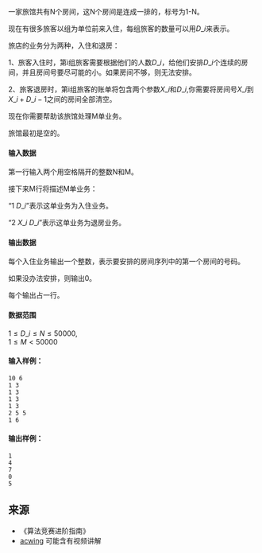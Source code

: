 一家旅馆共有N个房间，这N个房间是连成一排的，标号为1-N。

现在有很多旅客以组为单位前来入住，每组旅客的数量可以用$D\_i$来表示。

旅店的业务分为两种，入住和退房：

1、旅客入住时，第i组旅客需要根据他们的人数$D\_i$，给他们安排$D\_i$个连续的房间，并且房间号要尽可能的小。如果房间不够，则无法安排。

2、旅客退房时，第i组旅客的账单将包含两个参数$X\_i$和$D\_i$,你需要将房间号$X\_i$到$X\_i+D\_i-1$之间的房间全部清空。

现在你需要帮助该旅馆处理M单业务。

旅馆最初是空的。

#### 输入数据

第一行输入两个用空格隔开的整数N和M。

接下来M行将描述M单业务：

“1 $D\_i$”表示这单业务为入住业务。

“2 $X\_i$ $D\_i$”表示这单业务为退房业务。

#### 输出数据

每个入住业务输出一个整数，表示要安排的房间序列中的第一个房间的号码。

如果没办法安排，则输出0。

每个输出占一行。

#### 数据范围

$1 \le D\_i \le N \le 50000$,  
$1 \le M < 50000$

#### 输入样例：

```
10 6
1 3
1 3
1 3
1 3
2 5 5
1 6
```

#### 输出样例：

```
1
4
7
0
5
```

## 来源 
- 《算法竞赛进阶指南》
- [acwing](https://www.acwing.com/problem/content/263/) 可能含有视频讲解